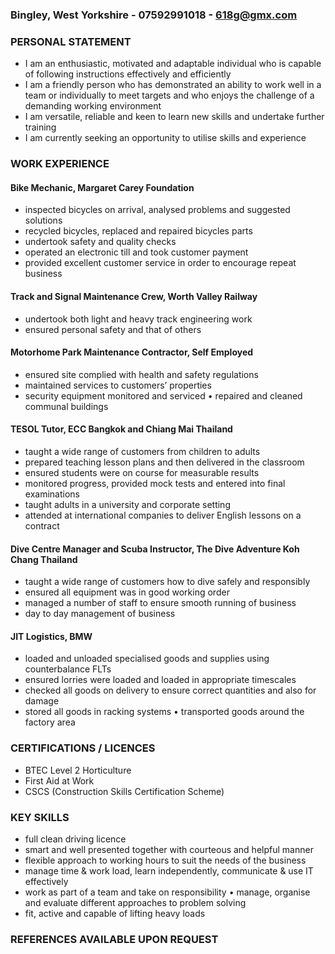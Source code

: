### Bingley, West Yorkshire - 07592991018 - 618g@gmx.com

### PERSONAL STATEMENT 
* I am an enthusiastic, motivated and adaptable individual who is capable of following instructions effectively and efficiently
* I am a friendly person who has demonstrated an ability to work well in a team or individually to meet targets and who enjoys the challenge of a demanding working environment 
* I am versatile, reliable and keen to learn new skills and undertake further training 
* I am currently seeking an opportunity to utilise skills and experience

### WORK EXPERIENCE
####  Bike Mechanic, Margaret Carey Foundation
* inspected bicycles on arrival, analysed problems and suggested solutions 
* recycled bicycles, replaced and repaired bicycles parts 
* undertook safety and quality checks 
* operated an electronic till and took customer payment 
* provided excellent customer service in order to encourage repeat business

#### Track and Signal Maintenance Crew, Worth Valley Railway
* undertook both light and heavy track engineering work 
* ensured personal safety and that of others

#### Motorhome Park Maintenance Contractor, Self Employed 
* ensured site complied with health and safety regulations 
* maintained services to customers’ properties 
* security equipment monitored and serviced • repaired and cleaned communal buildings

#### TESOL Tutor, ECC Bangkok and Chiang Mai Thailand 
* taught a wide range of customers from children to adults 
* prepared teaching lesson plans and then delivered in the classroom 
* ensured students were on course for measurable results 
* monitored progress, provided mock tests and entered into final examinations 
* taught adults in a university and corporate setting 
* attended at international companies to deliver English lessons on a contract

#### Dive Centre Manager and Scuba Instructor, The Dive Adventure Koh Chang Thailand
* taught a wide range of customers how to dive safely and responsibly 
* ensured all equipment was in good working order
* managed a number of staff to ensure smooth running of business 
* day to day management of business

#### JIT Logistics, BMW 
* loaded and unloaded specialised goods and supplies using counterbalance FLTs 
* ensured lorries were loaded and loaded in appropriate timescales 
* checked all goods on delivery to ensure correct quantities and also for damage 
* stored all goods in racking systems • transported goods around the factory area

### CERTIFICATIONS / LICENCES
* BTEC Level 2 Horticulture 
* First Aid at Work
* CSCS (Construction Skills Certification Scheme)

### KEY SKILLS
* full clean driving licence 
* smart and well presented together with courteous and helpful manner 
* flexible approach to working hours to suit the needs of the business
* manage time & work load, learn independently, communicate & use IT effectively 
* work as part of a team and take on responsibility • manage, organise and evaluate different approaches to problem solving 
* fit, active and capable of lifting heavy loads

### REFERENCES AVAILABLE UPON REQUEST
